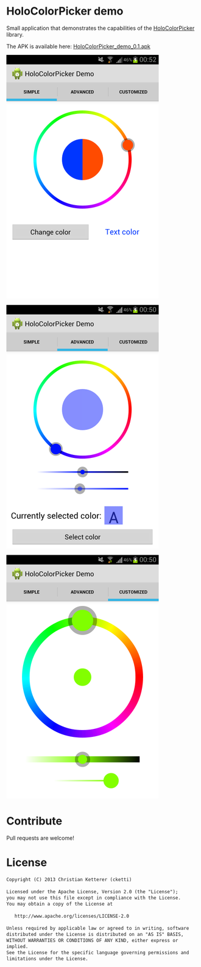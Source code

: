 HoloColorPicker demo
====================

Small application that demonstrates the capabilities of the [HoloColorPicker][1] library.

The APK is available here: [HoloColorPicker_demo_0.1.apk][2]



![Screenshot](https://github.com/cketti/HoloColorPicker_demo/raw/master/screenshot_1.png)

![Screenshot](https://github.com/cketti/HoloColorPicker_demo/raw/master/screenshot_2.png)

![Screenshot](https://github.com/cketti/HoloColorPicker_demo/raw/master/screenshot_3.png)


Contribute
==========

Pull requests are welcome!


License
=======

    Copyright (C) 2013 Christian Ketterer (cketti)

    Licensed under the Apache License, Version 2.0 (the "License");
    you may not use this file except in compliance with the License.
    You may obtain a copy of the License at

       http://www.apache.org/licenses/LICENSE-2.0

    Unless required by applicable law or agreed to in writing, software
    distributed under the License is distributed on an "AS IS" BASIS,
    WITHOUT WARRANTIES OR CONDITIONS OF ANY KIND, either express or implied.
    See the License for the specific language governing permissions and
    limitations under the License.





 [1]: https://github.com/LarsWerkman/HoloColorPicker
 [2]: http://cketti.github.com/HoloColorPicker_demo/bin/HoloColorPicker_demo_0.1.apk
